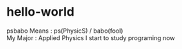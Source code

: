 # hello-world

psbabo Means : ps(PhysicS) / babo(fool)  
My Major : Applied Physics
I start to study  programing now
